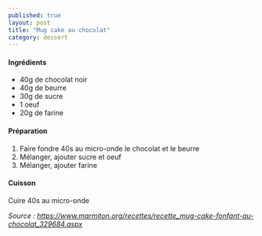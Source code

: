 ```yaml
---
published: true
layout: post
title: "Mug cake au chocolat"
category: dessert
---
```


#### Ingrédients
- 40g de chocolat noir
- 40g de beurre
- 30g de sucre
- 1 oeuf
- 20g de farine

#### Préparation
1. Faire fondre 40s au micro-onde le chocolat et le beurre
2. Mélanger, ajouter sucre et oeuf
3. Mélanger, ajouter farine

#### Cuisson
Cuire 40s au micro-onde

*Source : https://www.marmiton.org/recettes/recette_mug-cake-fonfant-au-chocolat_329684.aspx*
